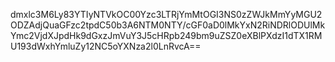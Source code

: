 dmxlc3M6Ly83YTIyNTVkOC00Yzc3LTRjYmMtOGI3NS0zZWJkMmYyMGU2ODZAdjQuaGFzc2tpdC50b3A6NTM0NTY/cGF0aD0lMkYxN2RiNDRlODUlMkYmc2VjdXJpdHk9dGxzJmVuY3J5cHRpb249bm9uZSZ0eXBlPXdzI1dTX1RMU193dWxhYmluZy12NC5oYXNza2l0LnRvcA==
